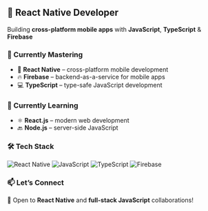 ## 🚀 React Native Developer
Building **cross-platform mobile apps** with **JavaScript**, **TypeScript** & **Firebase**

### 🔭 Currently Mastering
- 📱 **React Native** – cross-platform mobile development  
- 🔥 **Firebase** – backend-as-a-service for mobile apps  
- 💻 **TypeScript** – type-safe JavaScript development  

### 🌱 Currently Learning
- ⚛️ **React.js** – modern web development  
- 🔙 **Node.js** – server-side JavaScript  

### 🛠️ Tech Stack
![React Native](https://img.shields.io/badge/React_Native-20232A?style=for-the-badge&logo=react&logoColor=61DAFB)
![JavaScript](https://img.shields.io/badge/JavaScript-F7DF1E?style=for-the-badge&logo=javascript&logoColor=black)
![TypeScript](https://img.shields.io/badge/TypeScript-007ACC?style=for-the-badge&logo=typescript&logoColor=white)
![Firebase](https://img.shields.io/badge/Firebase-039BE5?style=for-the-badge&logo=firebase&logoColor=white)

### 📫 Let’s Connect
💼 Open to **React Native** and **full-stack JavaScript** collaborations!
